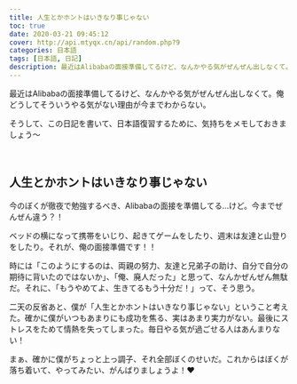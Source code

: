 ```yaml
---
title: 人生とかホントはいきなり事じゃない
toc: true
date: 2020-03-21 09:45:12
cover: http://api.mtyqx.cn/api/random.php?9
categories: 日本語
tags: [日本語, 日記]
description: 最近はAlibabaの面接準備してるけど、なんかやる気がぜんぜん出しなくて。俺どうしてそういうやる気がない理由が今までわからない、そうしてこの日記を書いて、日本語復習するために、気持ちをメモしておきましょう～
---
```


最近はAlibabaの面接準備してるけど、なんかやる気がぜんぜん出しなくて。俺どうしてそういうやる気がない理由が今までわからない。

そうして、この日記を書いて、日本語復習するために、気持ちをメモしておきましょう～

<br/>

<!--more-->

## 人生とかホントはいきなり事じゃない

今のぼくが徹夜で勉強するべき、Alibabaの面接を準備してる…けど。今までぜんぜん違う？！

ベッドの横になって携帯をいじり、起きてゲームをしたり、週末は友達と山登りをしたり。それが、俺の面接準備です！！

時には「このようにするのは、両親の努力、友達と兄弟子の助け、自分で自分の期待に背いたのではないか」、「俺、廃人だった」と思って、なんかぜんぜん無駄だ。それに、「もうやめてよ、生きてるもう十分だ！」って、そう思う。

二天の反省あと、僕が「人生とかホントはいきなり事じゃない」ということ考えた。確かに僕がいつもあまりにも成功を焦る、実はあまり実力がない。最後にストレスをためて情熱を失ってしまった。毎日やる気が過ごせる人はあんまりない！

まぁ、確かに僕がちょっと上っ調子、それ全部ぼくのせいだ。これからはぼくが落ち着いて、やってみたい、がんばりましょうよ！❤

<br/>